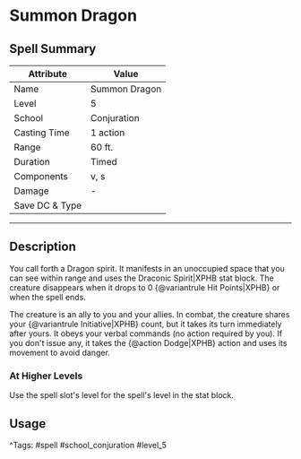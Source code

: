 # Summon Dragon

## Spell Summary

| Attribute        | Value                  |
|------------------|------------------------|
| Name             | Summon Dragon                 |
| Level            | 5                |
| School           | Conjuration          |
| Casting Time     | 1 action              |
| Range            | 60 ft.            |
| Duration         | Timed             |
| Components       | v, s             |
| Damage           | -               |
| Save DC & Type   |              |

---

## Description

You call forth a Dragon spirit. It manifests in an unoccupied space that you can see within range and uses the Draconic Spirit|XPHB stat block. The creature disappears when it drops to 0 {@variantrule Hit Points|XPHB} or when the spell ends.

The creature is an ally to you and your allies. In combat, the creature shares your {@variantrule Initiative|XPHB} count, but it takes its turn immediately after yours. It obeys your verbal commands (no action required by you). If you don't issue any, it takes the {@action Dodge|XPHB} action and uses its movement to avoid danger.

### At Higher Levels
Use the spell slot's level for the spell's level in the stat block.

## Usage


^Tags: #spell #school_conjuration #level_5